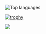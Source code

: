 
![Top languages](https://github-readme-stats.vercel.app/api/top-langs/?username=mmargowski&hide=DIGITAL%20COMMAND%20LANGUAGE&layout=compact&show_icons=true&count_private=true)

[![trophy](https://github-profile-trophy.vercel.app/?username=mmargowski)](https://github.com/mmargowski/github-profile-trophy)


<img src="https://komarev.com/ghpvc/?username=mmargowski&color=blue&style=flat-square" align="left"/>
